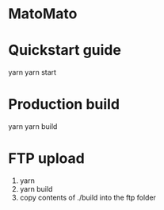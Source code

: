 # MatoMato

# Quickstart guide

yarn
yarn start

# Production build

yarn
yarn build

# FTP upload

1. yarn
2. yarn build
3. copy contents of ./build into the ftp folder
